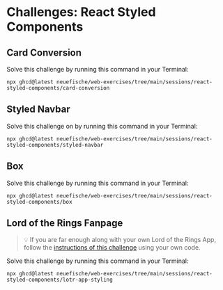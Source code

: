 # Challenges: React Styled Components

## Card Conversion

Solve this challenge by running this command in your Terminal:

```
npx ghcd@latest neuefische/web-exercises/tree/main/sessions/react-styled-components/card-conversion
```

## Styled Navbar

Solve this challenge on by running this command in your Terminal:

```
npx ghcd@latest neuefische/web-exercises/tree/main/sessions/react-styled-components/styled-navbar
```

## Box

Solve this challenge by running this command in your Terminal:

```
npx ghcd@latest neuefische/web-exercises/tree/main/sessions/react-styled-components/box
```

## Lord of the Rings Fanpage

> 💡 If you are far enough along with your own Lord of the Rings App, follow the
> [instructions of this challenge](https://github.com/neuefische/web-exercises/tree/main/sessions/react-styled-components/lotr-app-styling?file=/README.md)
> using your own code.

Solve this challenge by running this command in your Terminal:

```
npx ghcd@latest neuefische/web-exercises/tree/main/sessions/react-styled-components/lotr-app-styling
```
